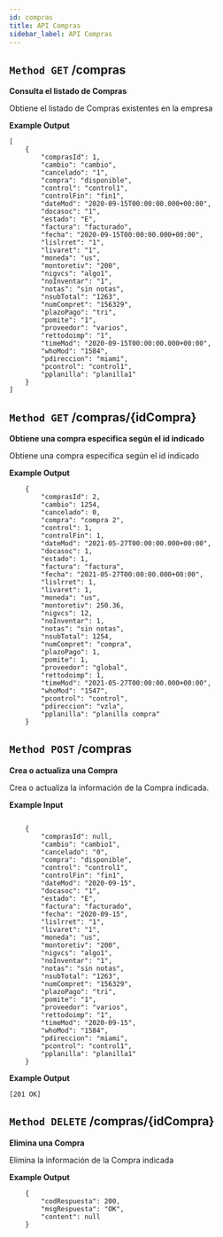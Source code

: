 ```yaml
---
id: compras
title: API Compras
sidebar_label: API Compras
---
```


## `Method GET` /compras
**Consulta el listado de Compras**

Obtiene el listado de Compras existentes en la empresa

**Example Output**


```
[
    {
        "comprasId": 1,
        "cambio": "cambio",
        "cancelado": "1",
        "compra": "disponible",
        "control": "control1",
        "controlFin": "fin1",
        "dateMod": "2020-09-15T00:00:00.000+00:00",
        "docasoc": "1",
        "estado": "E",
        "factura": "facturado",
        "fecha": "2020-09-15T00:00:00.000+00:00",
        "lislrret": "1",
        "livaret": "1",
        "moneda": "us",
        "montoretiv": "200",
        "nigvcs": "algo1",
        "noInventar": "1",
        "notas": "sin notas",
        "nsubTotal": "1263",
        "numCompret": "156329",
        "plazoPago": "tri",
        "pomite": "1",
        "proveedor": "varios",
        "rettodoimp": "1",
        "timeMod": "2020-09-15T00:00:00.000+00:00",
        "whoMod": "1584",
        "pdireccion": "miami",
        "pcontrol": "control1",
        "pplanilla": "planilla1"
    }
]
```

## `Method GET` /compras/{idCompra}
**Obtiene una compra especifica según el id indicado**

Obtiene una compra especifica según el id indicado

**Example Output**


```
	{
		"comprasId": 2,
		"cambio": 1254,
		"cancelado": 0,
		"compra": "compra 2",
		"control": 1,
		"controlFin": 1,
		"dateMod": "2021-05-27T00:00:00.000+00:00",
		"docasoc": 1,
		"estado": 1,
		"factura": "factura",
		"fecha": "2021-05-27T00:00:00.000+00:00",
		"lislrret": 1,
		"livaret": 1,
		"moneda": "us",
		"montoretiv": 250.36,
		"nigvcs": 12,
		"noInventar": 1,
		"notas": "sin notas",
		"nsubTotal": 1254,
		"numCompret": "compra",
		"plazoPago": 1,
		"pomite": 1,
		"proveedor": "global",
		"rettodoimp": 1,
		"timeMod": "2021-05-27T00:00:00.000+00:00",
		"whoMod": "1547",
		"pcontrol": "control",
		"pdireccion": "vzla",
		"pplanilla": "planilla compra"
	}
```

## `Method POST` /compras
**Crea o actualiza una Compra**

Crea o actualiza la información de la Compra indicada.

**Example Input**

```
	
    {
        "comprasId": null,
        "cambio": "cambio1",
        "cancelado": "0",
        "compra": "disponible",
        "control": "control1",
        "controlFin": "fin1",
        "dateMod": "2020-09-15",
        "docasoc": "1",
        "estado": "E",
        "factura": "facturado",
        "fecha": "2020-09-15",
        "lislrret": "1",
        "livaret": "1",
        "moneda": "us",
        "montoretiv": "200",
        "nigvcs": "algo1",
        "noInventar": "1",
        "notas": "sin notas",
        "nsubTotal": "1263",
        "numCompret": "156329",
        "plazoPago": "tri",
        "pomite": "1",
        "proveedor": "varios",
        "rettodoimp": "1",
        "timeMod": "2020-09-15",
        "whoMod": "1584",
        "pdireccion": "miami",
        "pcontrol": "control1",
        "pplanilla": "planilla1"
    }

```

**Example Output**

```
[201 OK]
```

## `Method DELETE` /compras/{idCompra}
**Elimina una Compra**

Elimina la información de la Compra indicada

**Example Output**

```
	{
		"codRespuesta": 200,
		"msgRespuesta": "OK",
		"content": null
	}
```
